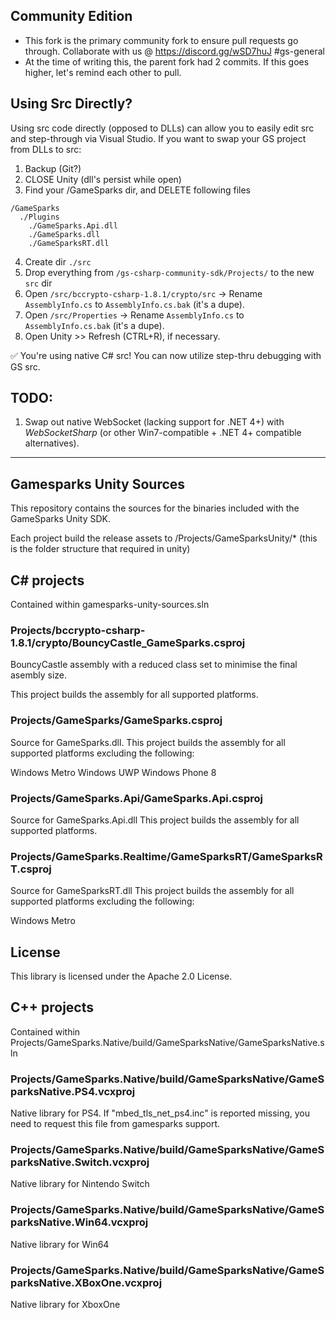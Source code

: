 ## Community Edition

* This fork is the primary community fork to ensure pull requests go through. Collaborate with us @ https://discord.gg/wSD7huJ #gs-general
* At the time of writing this, the parent fork had 2 commits. If this goes higher, let's remind each other to pull.

## Using Src Directly?
Using src code directly (opposed to DLLs) can allow you to easily edit src and step-through via Visual Studio. If you want to swap your GS project from DLLs to src:

1. Backup (Git?)
2. CLOSE Unity (dll's persist while open)
3. Find your /GameSparks dir, and DELETE following files
```
/GameSparks
  ./Plugins
    ./GameSparks.Api.dll
    ./GameSparks.dll
    ./GameSparksRT.dll
```
4. Create dir `./src`
5. Drop everything from `/gs-csharp-community-sdk/Projects/` to the new `src` dir
6. Open `/src/bccrypto-csharp-1.8.1/crypto/src` -> Rename `AssemblyInfo.cs` to `AssemblyInfo.cs.bak` (it's a dupe).
7. Open `/src/Properties` -> Rename `AssemblyInfo.cs` to `AssemblyInfo.cs.bak` (it's a dupe).
8. Open Unity >> Refresh (CTRL+R), if necessary. 

✅ You're using native C# src! You can now utilize step-thru debugging with GS src.

## TODO:
1. Swap out native WebSocket (lacking support for .NET 4+) with *WebSocketSharp* (or other Win7-compatible + .NET 4+ compatible alternatives).

________________________

## Gamesparks Unity Sources

This repository contains the sources for the binaries included with the GameSparks Unity SDK.

Each project build the release assets to /Projects/GameSparksUnity/* (this is the folder structure that required in unity)

## C# projects

Contained within gamesparks-unity-sources.sln

### Projects/bccrypto-csharp-1.8.1/crypto/BouncyCastle_GameSparks.csproj

BouncyCastle assembly with a reduced class set to minimise the final asembly size.

This project builds the assembly for all supported platforms.

### Projects/GameSparks/GameSparks.csproj

Source for GameSparks.dll. This project builds the assembly for all supported platforms excluding the following:

Windows Metro
Windows UWP
Windows Phone 8


### Projects/GameSparks.Api/GameSparks.Api.csproj

Source for GameSparks.Api.dll This project builds the assembly for all supported platforms.

### Projects/GameSparks.Realtime/GameSparksRT/GameSparksRT.csproj

Source for GameSparksRT.dll  This project builds the assembly for all supported platforms excluding the following:

Windows Metro

## License

This library is licensed under the Apache 2.0 License. 


## C++ projects

Contained within Projects/GameSparks.Native/build/GameSparksNative/GameSparksNative.sln

### Projects/GameSparks.Native/build/GameSparksNative/GameSparksNative.PS4.vcxproj

Native library for PS4. If "mbed_tls_net_ps4.inc" is reported missing, you need to request this file from gamesparks support.

### Projects/GameSparks.Native/build/GameSparksNative/GameSparksNative.Switch.vcxproj

Native library for Nintendo Switch

### Projects/GameSparks.Native/build/GameSparksNative/GameSparksNative.Win64.vcxproj

Native library for Win64

### Projects/GameSparks.Native/build/GameSparksNative/GameSparksNative.XBoxOne.vcxproj

Native library for XboxOne
